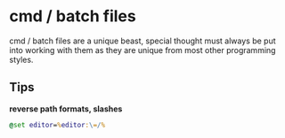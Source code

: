 # cmd / batch files

cmd / batch files are a unique beast, special thought must always be put into working with them as they are unique from most other programming styles. 


## Tips

**reverse path formats, slashes**
```cmd
@set editor=%editor:\=/%
```

